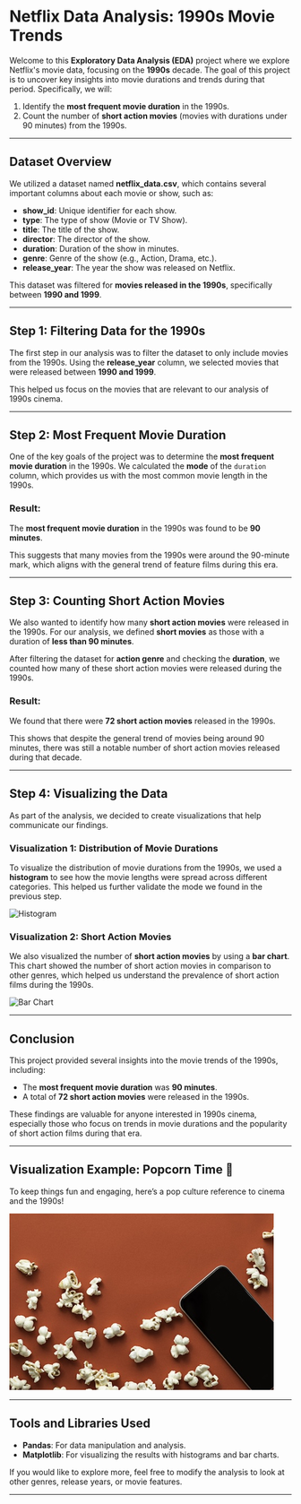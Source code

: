 # Netflix Data Analysis: 1990s Movie Trends

Welcome to this **Exploratory Data Analysis (EDA)** project where we explore Netflix's movie data, focusing on the **1990s** decade. The goal of this project is to uncover key insights into movie durations and trends during that period. Specifically, we will:

1. Identify the **most frequent movie duration** in the 1990s.
2. Count the number of **short action movies** (movies with durations under 90 minutes) from the 1990s.

---

## Dataset Overview

We utilized a dataset named **netflix_data.csv**, which contains several important columns about each movie or show, such as:

- **show_id**: Unique identifier for each show.
- **type**: The type of show (Movie or TV Show).
- **title**: The title of the show.
- **director**: The director of the show.
- **duration**: Duration of the show in minutes.
- **genre**: Genre of the show (e.g., Action, Drama, etc.).
- **release_year**: The year the show was released on Netflix.

This dataset was filtered for **movies released in the 1990s**, specifically between **1990 and 1999**.

---

## Step 1: Filtering Data for the 1990s

The first step in our analysis was to filter the dataset to only include movies from the 1990s. Using the **release_year** column, we selected movies that were released between **1990 and 1999**.

This helped us focus on the movies that are relevant to our analysis of 1990s cinema.

---

## Step 2: Most Frequent Movie Duration

One of the key goals of the project was to determine the **most frequent movie duration** in the 1990s. We calculated the **mode** of the `duration` column, which provides us with the most common movie length in the 1990s.

### Result:

The **most frequent movie duration** in the 1990s was found to be **90 minutes**.

This suggests that many movies from the 1990s were around the 90-minute mark, which aligns with the general trend of feature films during this era.

---

## Step 3: Counting Short Action Movies

We also wanted to identify how many **short action movies** were released in the 1990s. For our analysis, we defined **short movies** as those with a duration of **less than 90 minutes**.

After filtering the dataset for **action genre** and checking the **duration**, we counted how many of these short action movies were released during the 1990s.

### Result:

We found that there were **72 short action movies** released in the 1990s.

This shows that despite the general trend of movies being around 90 minutes, there was still a notable number of short action movies released during that decade.

---

## Step 4: Visualizing the Data

As part of the analysis, we decided to create visualizations that help communicate our findings.

### Visualization 1: Distribution of Movie Durations

To visualize the distribution of movie durations from the 1990s, we used a **histogram** to see how the movie lengths were spread across different categories. This helped us further validate the mode we found in the previous step.

![Histogram](histogram_example.png)

### Visualization 2: Short Action Movies

We also visualized the number of **short action movies** by using a **bar chart**. This chart showed the number of short action movies in comparison to other genres, which helped us understand the prevalence of short action films during the 1990s.

![Bar Chart](bar_chart_example.png)

---

## Conclusion

This project provided several insights into the movie trends of the 1990s, including:

- The **most frequent movie duration** was **90 minutes**.
- A total of **72 short action movies** were released in the 1990s.

These findings are valuable for anyone interested in 1990s cinema, especially those who focus on trends in movie durations and the popularity of short action films during that era.

---

## Visualization Example: Popcorn Time 🍿

To keep things fun and engaging, here’s a pop culture reference to cinema and the 1990s!

![Popcorn](redpopcorn.jpg)

---

## Tools and Libraries Used

- **Pandas**: For data manipulation and analysis.
- **Matplotlib**: For visualizing the results with histograms and bar charts.

If you would like to explore more, feel free to modify the analysis to look at other genres, release years, or movie features.

---

